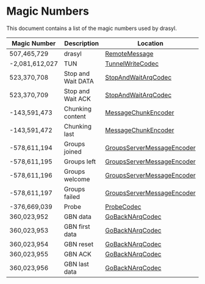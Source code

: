 # Magic Numbers
This document contains a list of the magic numbers used by drasyl.

| Magic Number   | Description        | Location                                                                                                                                     |
|----------------|--------------------|----------------------------------------------------------------------------------------------------------------------------------------------|
| 507,465,729    | drasyl             | [RemoteMessage](drasyl-core/src/main/java/org/drasyl/handler/remote/protocol/RemoteMessage.java)                                             |
| -2,081,612,027 | TUN                | [TunnelWriteCodec](drasyl-cli/src/main/java/org/drasyl/cli/tunnel/handler/TunnelWriteCodec.java)                                             |
| 523,370,708    | Stop and Wait DATA | [StopAndWaitArqCodec](drasyl-core/src/main/java/org/drasyl/handler/arq/stopandwait/StopAndWaitArqCodec.java)                                 |
| 523,370,709    | Stop and Wait ACK  | [StopAndWaitArqCodec](drasyl-core/src/main/java/org/drasyl/handler/arq/stopandwait/StopAndWaitArqCodec.java)                                 |
| -143,591,473   | Chunking content   | [MessageChunkEncoder](drasyl-core/src/main/java/org/drasyl/handler/stream/MessageChunkEncoder.java)                                          |
| -143,591,472   | Chunking last      | [MessageChunkEncoder](drasyl-core/src/main/java/org/drasyl/handler/stream/MessageChunkEncoder.java)                                          |
| -578,611,194   | Groups joined      | [GroupsServerMessageEncoder](drasyl-plugin-groups-client/src/main/java/org/drasyl/node/plugin/groups/client/GroupsServerMessageEncoder.java) |
| -578,611,195   | Groups left        | [GroupsServerMessageEncoder](drasyl-plugin-groups-client/src/main/java/org/drasyl/node/plugin/groups/client/GroupsServerMessageEncoder.java) |
| -578,611,196   | Groups welcome     | [GroupsServerMessageEncoder](drasyl-plugin-groups-client/src/main/java/org/drasyl/node/plugin/groups/client/GroupsServerMessageEncoder.java) |
| -578,611,197   | Groups failed      | [GroupsServerMessageEncoder](drasyl-plugin-groups-client/src/main/java/org/drasyl/node/plugin/groups/client/GroupsServerMessageEncoder.java) |
| -376,669,039   | Probe              | [ProbeCodec](drasyl-cli/src/main/java/org/drasyl/cli/perf/handler/ProbeCodec.java)                                                           |
| 360,023,952    | GBN data           | [GoBackNArqCodec](drasyl-core/src/main/java/org/drasyl/handler/arq/gobackn/GoBackNArqCodec.java)                                             |
| 360,023,953    | GBN first data     | [GoBackNArqCodec](drasyl-core/src/main/java/org/drasyl/handler/arq/gobackn/GoBackNArqCodec.java)                                             |
| 360,023,954    | GBN reset          | [GoBackNArqCodec](drasyl-core/src/main/java/org/drasyl/handler/arq/gobackn/GoBackNArqCodec.java)                                             |
| 360,023,955    | GBN ACK            | [GoBackNArqCodec](drasyl-core/src/main/java/org/drasyl/handler/arq/gobackn/GoBackNArqCodec.java)                                             |
| 360,023,956    | GBN last data      | [GoBackNArqCodec](drasyl-core/src/main/java/org/drasyl/handler/arq/gobackn/GoBackNArqCodec.java)                                             |